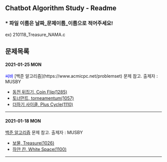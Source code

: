 ## Chatbot Algorithm Study - Readme
### * 파일 이름은 날짜_문제이름_이름으로 적어주세요! 
ex) 210118_Treasure_NAMA.c
## 문제목록

#### 2021-01-25 MON
<html>
<span style="color:blue">씨바</span>
</html>
[백준 알고리즘](https://www.acmicpc.net/problemset) 문제 참고.   출제자 : MUSBY

- [동전 뒤집기, Coin Flip(1285)](https://www.acmicpc.net/problem/1285)
- [토너먼트, torneamentum(1057)](https://www.acmicpc.net/problem/1057)
- [더하기 사이클, Plus Cycle(1110)](https://www.acmicpc.net/problem/1110)

---------------------------------

#### 2021-01-18 MON

[백준 알고리즘](https://www.acmicpc.net/problemset) 문제 참고.   출제자 : MUSBY

- [보물, Treasure(1026)](https://www.acmicpc.net/problem/1026)
- [하얀 칸, White Space(1100)](https://www.acmicpc.net/problem/1100)

---------------------------------
